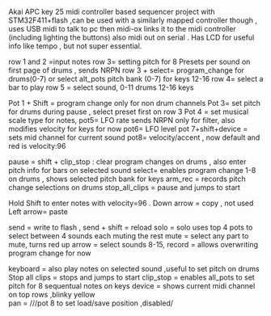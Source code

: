 Akai APC key 25 midi controller based sequencer project with STM32F411+flash ,can be used with a similarly mapped controller though , uses USB midi to talk to pc then midi-ox links it to the midi controller (including lighting the buttons) also midi out on serial   . Has LCD for useful info like tempo ,  but not super essential.
 



row 1 and 2 =input notes 
row 3= setting pitch for 8 Presets per sound on first page of drums , sends NRPN 
row 3 + select= program_change for drums(0-7) or select alt_pots pitch bank (0-7) for keys 12-16
row 4= select a bar to play 
row 5 = select sound, 0-11 drums 12-16 keys

Pot 1 + Shift =	program change only for non drum channels
Pot 3= set pitch for drums during pause , select preset first on row 3 
Pot 4 = 	set musical scale type for notes,
pot5=		LFO rate  sends NRPN only for filter, also modifies velocity for keys for now 
pot6=		 LFO level
pot 7+shift+device = 	sets mid channel for current sound 
pot8=		velocity/accent ,  now default and red is velocity:96

pause =  shift + clip_stop : clear program changes on drums , also enter pitch info for bars on selected sound 
select=	enables program change 1-8 on drums , shows selected pitch bank for keys
arm_rec = 	records pitch change selections on drums
stop_all_clips = pause and jumps to start

Hold Shift to enter notes with velocity=96 .
Down arrow = copy , not used
Left arrow= 	paste

send = write to flash , 
send + shift = reload 
solo = solo uses top 4 pots to select between 4 sounds each muting the rest
mute = select any part to mute, turns red 
up arrow = select sounds 8-15, 
record = allows overwriting program change for now

keyboard =  also play notes on selected sound ,useful to set pitch on drums 
Stop all clips = stops and jumps to start 
clip_stop = enables all_pots to set pitch for 8 sequentual notes  on keys
device =   shows current midi channel on top rows ,blinky yellow  
pan =  ///pot 8 to set load/save position ,disabled/ 
 
 
